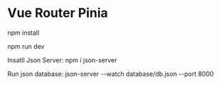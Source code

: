 
# Vue Router Pinia

npm install

npm run dev

Insatll Json Server: npm i json-server

Run json database: json-server --watch database/db.json --port 8000

